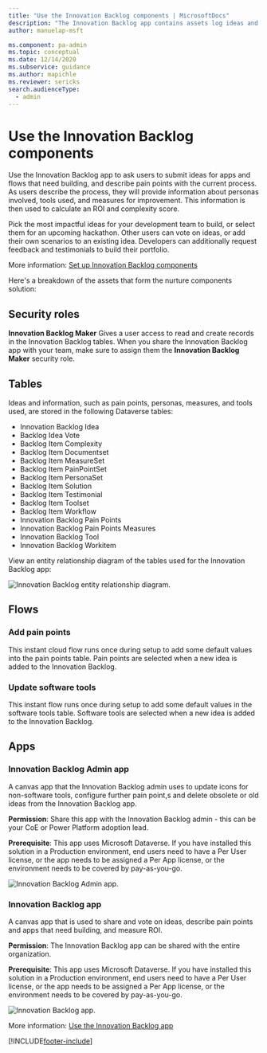 ```yaml
---
title: "Use the Innovation Backlog components | MicrosoftDocs"
description: "The Innovation Backlog app contains assets log ideas and perform business value assessments."
author: manuelap-msft

ms.component: pa-admin
ms.topic: conceptual
ms.date: 12/14/2020
ms.subservice: guidance
ms.author: mapichle
ms.reviewer: sericks
search.audienceType: 
  - admin
---
```

# Use the Innovation Backlog components

Use the Innovation Backlog app to ask users to submit ideas for apps and flows that need building, and describe pain points with the current process. As users describe the process, they will provide information about personas involved, tools used, and measures for improvement. This information is then used to calculate an ROI and complexity score.

Pick the most impactful ideas for your development team to build, or select them for an upcoming hackathon. Other users can vote on ideas, or add their own scenarios to an existing idea. Developers can additionally request feedback and testimonials to build their portfolio.

More information: [Set up Innovation Backlog components](setup-innovationbacklog.md)

Here's a breakdown of the assets that form the nurture components solution:

## Security roles

**Innovation Backlog Maker** Gives a user access to read and create records in the Innovation Backlog tables. When you share the Innovation Backlog app with your team, make sure to assign them the **Innovation Backlog Maker** security role.

## Tables

Ideas and information, such as pain points, personas, measures, and tools used, are stored in the following Dataverse tables:

- Innovation Backlog Idea
- Backlog Idea Vote
- Backlog Item Complexity
- Backlog Item Documentset
- Backlog Item MeasureSet
- Backlog Item PainPointSet
- Backlog Item PersonaSet
- Backlog Item Solution
- Backlog Item Testimonial
- Backlog Item Toolset
- Backlog Item Workflow
- Innovation Backlog Pain Points
- Innovation Backlog Pain Points Measures
- Innovation Backlog Tool
- Innovation Backlog Workitem

View an entity relationship diagram of the tables used for the Innovation Backlog app:

![Innovation Backlog entity relationship diagram.](media/ib-27.png "Innovation Backlog entity relationship diagram")

## Flows

### Add pain points

This instant cloud flow runs once during setup to add some default values into the pain points table. Pain points are selected when a new idea is added to the Innovation Backlog.

### Update software tools

This instant flow runs once during setup to add some default values in the software tools table. Software tools are selected when a new idea is added to the Innovation Backlog.

## Apps

### Innovation Backlog Admin app

A canvas app that the Innovation Backlog admin uses to update icons for non-software tools, configure further pain point,s and delete obsolete or old ideas from the Innovation Backlog app.

**Permission**: Share this app with the Innovation Backlog admin - this can be your CoE or Power Platform adoption lead.

**Prerequisite**: This app uses Microsoft Dataverse. If you have installed this solution in a Production environment, end users need to have a Per User license, or the app needs to be assigned a Per App license, or the environment needs to be covered by pay-as-you-go.

![Innovation Backlog Admin app.](media/ib-11.png "Innovation Backlog Admin app")

### Innovation Backlog app

A canvas app that is used to share and vote on ideas, describe pain points and apps that need building, and measure ROI.

**Permission**: The Innovation Backlog app can be shared with the entire organization.

**Prerequisite**: This app uses Microsoft Dataverse. If you have installed this solution in a Production environment, end users need to have a Per User license, or the app needs to be assigned a Per App license, or the environment needs to be covered by pay-as-you-go.

![Innovation Backlog app.](media/ib-12.png "Innovation Backlog app")

More information: [Use the Innovation Backlog app](use-innovationbacklog.md)


[!INCLUDE[footer-include](../../includes/footer-banner.md)]
